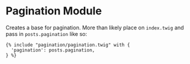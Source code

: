 Pagination Module
=================

Creates a base for pagination. More than likely place on `index.twig` and pass in `posts.pagination` like so:

```
{% include "pagination/pagination.twig" with {
  'pagination': posts.pagination,
} %}
```
